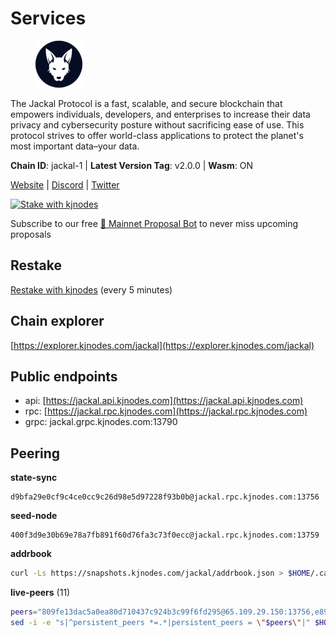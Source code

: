 # Services

<figure><img src="https://raw.githubusercontent.com/kj89/cosmos-images/main/logos/jackal.png" alt=""><figcaption></figcaption></figure>

The Jackal Protocol is a fast, scalable, and secure blockchain that empowers  individuals, developers, and enterprises to increase their data privacy and  cybersecurity posture without sacrificing ease of use. This protocol strives  to offer world-class applications to protect the planet's most important data–your data.

**Chain ID**: jackal-1 | **Latest Version Tag**: v2.0.0 | **Wasm**: ON

[Website](https://jackalprotocol.com) | [Discord](https://discord.com/invite/5GKym3p6rj) | [Twitter](https://twitter.com/Jackal_Protocol)

[![Stake with kjnodes](https://i.ibb.co/cr44Q8j/button-stake-with-kjnodes.png)](https://restake.app/jackal/jklvaloper1tr3wm3mdkz0tda6t7vavqnn7fe2g4un0f67xmt)

Subscribe to our free [🤖 Mainnet Proposal Bot](https://t.me/kjnodes_proposal_bot) to never miss upcoming proposals

## Restake

[Restake with kjnodes](https://restake.app/jackal/jklvaloper1tr3wm3mdkz0tda6t7vavqnn7fe2g4un0f67xmt) (every 5 minutes)
## Chain explorer
[https://explorer.kjnodes.com/jackal](https://explorer.kjnodes.com/jackal)

## Public endpoints

* api: [https://jackal.api.kjnodes.com](https://jackal.api.kjnodes.com)
* rpc: [https://jackal.rpc.kjnodes.com](https://jackal.rpc.kjnodes.com)
* grpc: jackal.grpc.kjnodes.com:13790

## Peering

**state-sync**

```text
d9bfa29e0cf9c4ce0cc9c26d98e5d97228f93b0b@jackal.rpc.kjnodes.com:13756
```

**seed-node**

```text
400f3d9e30b69e78a7fb891f60d76fa3c73f0ecc@jackal.rpc.kjnodes.com:13759
```

**addrbook**
```bash
curl -Ls https://snapshots.kjnodes.com/jackal/addrbook.json > $HOME/.canine/config/addrbook.json
```

**live-peers** (11)
```bash
peers="809fe13dac5a0ea80d710437c924b3c99f6fd295@65.109.29.150:13756,e89f40c3830b5c63a6b062d3a137b56fa92bdb84@37.120.191.47:46656,a877c11ecef83401dcc96c4499874ebc3f13367b@116.202.36.240:10756,8be44995ab4eeafcde6e0a9e196c40d483ef6d2a@51.81.155.97:10556,ef8c470a03f3753df53dad15a435f99d6869f6a7@51.81.107.95:10856,cda2f5ee8d1feff1a5136e17a17b4a3a374a6f49@65.109.106.172:32656,316864671ec9566a3d07b64040c45e3fc75ccf36@65.108.201.154:5020,d9bfa29e0cf9c4ce0cc9c26d98e5d97228f93b0b@65.109.88.38:13756,e272f855eb99975dbd23bfc52dce9ff9661596ff@65.109.60.54:37656,460cf6a14f3fa0f3882400fbdcb80033105cac79@178.154.241.46:26656,dbec14a10d43c25d77ee9987a985652fa4e6344a@131.153.59.6:26656"
sed -i -e "s|^persistent_peers *=.*|persistent_peers = \"$peers\"|" $HOME/.canine/config/config.toml
```
